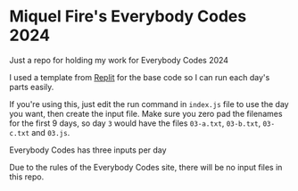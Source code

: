 # Miquel Fire's Everybody Codes 2024

Just a repo for holding my work for Everybody Codes 2024

I used a template from [Replit](https://aoc-templates.util.repl.co/) for the base code so I can run each day's parts easily.

If you're using this, just edit the run command in `index.js` file to use the day you want, then create the input file. Make sure you zero pad the filenames for the first 9 days, so day `3` would have the files `03-a.txt`, `03-b.txt`, `03-c.txt` and `03.js`.

Everybody Codes has three inputs per day

Due to the rules of the Everybody Codes site, there will be no input files in this repo.
